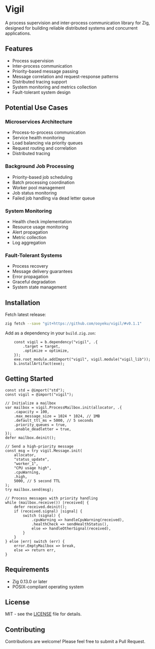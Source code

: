 # Vigil

A process supervision and inter-process communication library for Zig, designed for building reliable distributed systems and concurrent applications.

## Features
- Process supervision
- Inter-process communication
- Priority-based message passing
- Message correlation and request-response patterns
- Distributed tracing support
- System monitoring and metrics collection
- Fault-tolerant system design

## Potential Use Cases

### Microservices Architecture
- Process-to-process communication
- Service health monitoring
- Load balancing via priority queues
- Request routing and correlation
- Distributed tracing

### Background Job Processing
- Priority-based job scheduling
- Batch processing coordination
- Worker pool management
- Job status monitoring
- Failed job handling via dead letter queue

### System Monitoring
- Health check implementation
- Resource usage monitoring
- Alert propagation
- Metric collection
- Log aggregation

### Fault-Tolerant Systems
- Process recovery
- Message delivery guarantees
- Error propagation
- Graceful degradation
- System state management

## Installation
Fetch latest release:

```bash
zig fetch --save "git+https://github.com/ooyeku/vigil/#v0.1.1"
```

Add as a dependency in your `build.zig.zon`:

```zig
    const vigil = b.dependency("vigil", .{
        .target = target,
        .optimize = optimize,
    });
    exe.root_module.addImport("vigil", vigil.module("vigil_lib"));
    b.installArtifact(exe);
```
## Getting Started

```zig
const std = @import("std");
const vigil = @import("vigil");

// Initialize a mailbox
var mailbox = vigil.ProcessMailbox.init(allocator, .{
    .capacity = 100,
    .max_message_size = 1024 * 1024, // 1MB
    .default_ttl_ms = 5000, // 5 seconds
    .priority_queues = true,
    .enable_deadletter = true,
});
defer mailbox.deinit();

// Send a high-priority message
const msg = try vigil.Message.init(
    allocator,
    "status_update",
    "worker_1",
    "CPU usage high",
    .cpuWarning,
    .high,
    5000, // 5 second TTL
);
try mailbox.send(msg);

// Process messages with priority handling
while (mailbox.receive()) |received| {
    defer received.deinit();
    if (received.signal) |signal| {
        switch (signal) {
            .cpuWarning => handleCpuWarning(received),
            .healthCheck => sendHealthStatus(),
            else => handleOtherSignal(received),
        }
    }
} else |err| switch (err) {
    error.EmptyMailbox => break,
    else => return err,
}
```

## Requirements
- Zig 0.13.0 or later
- POSIX-compliant operating system

## License

MIT - see the [LICENSE](LICENSE) file for details.

## Contributing

Contributions are welcome! Please feel free to submit a Pull Request.

